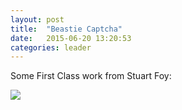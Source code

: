 ```yaml
---
layout: post
title:  "Beastie Captcha"
date:   2015-06-20 13:20:53
categories: leader
---
```


Some First Class work from Stuart Foy:

<img src="/beastimock/img/beasty.png" />
  
 

